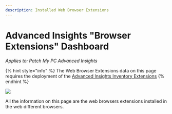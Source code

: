 ```yaml
---
description: Installed Web Browser Extensions
---
```


# Advanced Insights "Browser Extensions" Dashboard

_Applies to: Patch My PC Advanced Insights_

{% hint style="info" %}
The Web Browser Extensions data on this page requires the deployment of the  [Advanced Insights Inventory Extensions](../../advanced-insights-inventory-extensions/)
{% endhint %}

![](../../../_images/image%20%282161%29.png%20"Installed%20Web%20Browsers%20Extensions")

All the information on this page are the web browsers extensions installed in the web different browsers.

